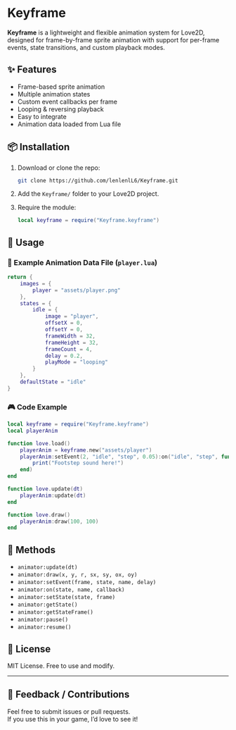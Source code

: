 
# Keyframe

**Keyframe** is a lightweight and flexible animation system for Love2D, designed for frame-by-frame sprite animation with support for per-frame events, state transitions, and custom playback modes.

## ✨ Features

- Frame-based sprite animation  
- Multiple animation states  
- Custom event callbacks per frame  
- Looping & reversing playback  
- Easy to integrate  
- Animation data loaded from Lua file

## 📦 Installation

1. Download or clone the repo:
   ```bash
   git clone https://github.com/lenlenlL6/Keyframe.git
   ```

2. Add the `Keyframe/` folder to your Love2D project.

3. Require the module:
   ```lua
   local keyframe = require("Keyframe.keyframe")
   ```

## 🧠 Usage

### 💾 Example Animation Data File (`player.lua`)

```lua
return {
    images = {
        player = "assets/player.png"
    },
    states = {
        idle = {
            image = "player",
            offsetX = 0,
            offsetY = 0,
            frameWidth = 32,
            frameHeight = 32,
            frameCount = 4,
            delay = 0.2,
            playMode = "looping"
        }
    },
    defaultState = "idle"
}
```

### 🎮 Code Example

```lua
local keyframe = require("Keyframe.keyframe")
local playerAnim

function love.load()
    playerAnim = keyframe.new("assets/player")
    playerAnim:setEvent(2, "idle", "step", 0.05):on("idle", "step", function()
        print("Footstep sound here!")
    end)
end

function love.update(dt)
    playerAnim:update(dt)
end

function love.draw()
    playerAnim:draw(100, 100)
end
```

## 🔄 Methods

- `animator:update(dt)`
- `animator:draw(x, y, r, sx, sy, ox, oy)`
- `animator:setEvent(frame, state, name, delay)`
- `animator:on(state, name, callback)`
- `animator:setState(state, frame)`
- `animator:getState()`
- `animator:getStateFrame()`
- `animator:pause()`
- `animator:resume()`

## 📝 License

MIT License. Free to use and modify.

---

## 💬 Feedback / Contributions

Feel free to submit issues or pull requests.  
If you use this in your game, I’d love to see it!

